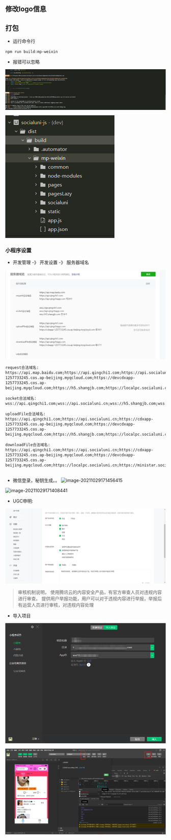 

## 修改logo信息







## 打包

- 运行命令行

`npm run build:mp-weixin`

- 报错可以忽略

![image-20211029092651925](social-js小程序上线.assets/image-20211029092651925.png)

![image-20211029092713700](social-js小程序上线.assets/image-20211029092713700.png)

### 小程序设置

- 开发管理 -》 开发设置 -》 服务器域名

![image-20211029095518540](social-js小程序上线.assets/image-20211029095518540.png)

```
request合法域名: 
https://api.map.baidu.com;https://api.qingchi1.com;https://api.socialuni.cn;https://apis.map.qq.com;https://cdn.bootcss.com;https://cdxapp-1257733245.cos.ap-beijing.myqcloud.com;https://devcdxapp-1257733245.cos.ap-beijing.myqcloud.com;https://h5.shangjb.com;https://localpc.socialuni.cn;https://ministar.socialuni.cn;https://mp.socialuni.cn;https://qkypc.qingchi1.com;https://qkypc.qingchi1.com:8091;https://qkypc.socialuni.cn;https://qkypc.socialuni.cn:8091;https://qkypc.socialuni.cn:8092;https://restapi.amap.com;https://social.socialuni.cn;https://tongji.dcloud.io;https://www.mxnzp.com;https://www.qingchi1.com;https://www.qingchi1.com:8091;https://www.socialuni.cn;

socket合法域名:
wss://api.qingchi1.com;wss://api.socialuni.cn;wss://h5.shangjb.com;wss://localpc.socialuni.cn;wss://ministar.socialuni.cn;wss://mp.socialuni.cn;wss://qkypc.qingchi1.com;wss://qkypc.qingchi1.com:8091;wss://qkypc.socialuni.cn;wss://qkypc.socialuni.cn:8091;wss://qkypc.socialuni.cn:8092;wss://social.socialuni.cn;wss://www.qingchi1.com;wss://www.qingchi1.com:8091;wss://www.socialuni.cn;

uploadFile合法域名:
https://api.qingchi1.com;https://api.socialuni.cn;https://cdxapp-1257733245.cos.ap-beijing.myqcloud.com;https://devcdxapp-1257733245.cos.ap-beijing.myqcloud.com;https://h5.shangjb.com;https://localpc.socialuni.cn;https://ministar.socialuni.cn;https://mp.socialuni.cn;https://qkypc.qingchi1.com;https://qkypc.qingchi1.com:8091;https://qkypc.socialuni.cn;https://qkypc.socialuni.cn:8091;https://qkypc.socialuni.cn:8092;https://social.socialuni.cn;https://www.qingchi1.com;https://www.qingchi1.com:8091;https://www.socialuni.cn;

downloadFile合法域名:
https://api.qingchi1.com;https://api.socialuni.cn;https://cdxapp-1257733245.cos.ap-beijing.myqcloud.com;https://devcdxapp-1257733245.cos.ap-beijing.myqcloud.com;https://localpc.socialuni.cn;https://ministar.socialuni.cn;https://mp.socialuni.cn;https://qkypc.qingchi1.com;https://qkypc.qingchi1.com:8091;https://qkypc.socialuni.cn;https://qkypc.socialuni.cn:8091;https://qkypc.socialuni.cn:8092;https://social.socialuni.cn;https://www.qingchi1.com;https://www.qingchi1.com:8091;https://www.socialuni.cn;


```



- 微信登录，秘钥生成。。
  ![image-20211029171456415](social-js小程序上线.assets/image-20211029171456415.png)

![image-20211029171408441](social-js小程序上线.assets/image-20211029171408441.png)

- UGC申明: 

![image-20211029095146487](social-js小程序上线.assets/image-20211029095146487.png)

> 审核机制说明， 使用腾讯云的内容安全产品，有官方审查人员对违规内容进行审查。
> 提供用户举报功能，用户可以对于违规内容进行举报，举报后有运营人员进行审核，对违规内容处理



- 导入项目

![image-20211029092810450](social-js小程序上线.assets/image-20211029092810450.png)

![image-20211029095941136](social-js小程序上线.assets/image-20211029095941136.png)

